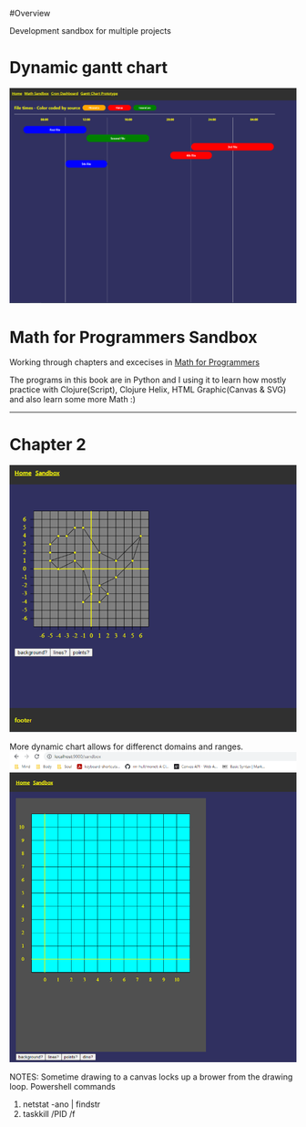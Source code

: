 
#Overview

Development sandbox for multiple projects

# Dynamic gantt chart

![alt dynamic gantt chart](general-dynamic.PNG)
# Math for Programmers Sandbox

Working through chapters and excecises in [Math for Programmers](https://www.manning.com/books/math-for-programmers?utm_source=google&utm_medium=cpc&utm_campaign=dynamicremarketing&gclid=EAIaIQobChMI_Lb1466v6AIVkkZeCh1HuwuNEAEYASACEgLgkvD_BwE)

The programs in this book are in Python and I using it to learn how mostly practice with Clojure(Script), Clojure Helix, HTML Graphic(Canvas & SVG) and also learn some more Math :)

---

# Chapter 2
![alt dino chart](dino-chart.png "Dino Chart")

More dynamic chart allows for differenct domains and ranges.
![alt dynamic chart](dynamic-chart.PNG "Dynamic Chart")

NOTES:
Sometime drawing to a canvas locks up a brower from the drawing loop.  Powershell commands
1. netstat -ano | findstr <PORT>
2. taskkill /PID <PID> /f


